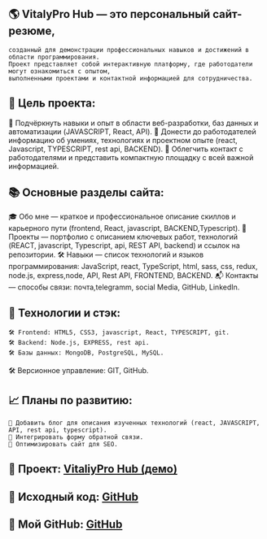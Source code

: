 ## 🌎 VitalyPro Hub — это персональный сайт-резюме,

    созданный для демонстрации профессиональных навыков и достижений в области программирования.
    Проект представляет собой интерактивную платформу, где работодатели могут ознакомиться с опытом,
    выполненными проектами и контактной информацией для сотрудничества.

## 🎯 Цель проекта:

🔸 Подчёркнуть навыки и опыт в области веб-разработки, баз данных и автоматизации (JAVASCRIPT, React, API).
🔸 Донести до работодателей информацию об умениях, технологиях и проектном опыте (react, Javascript, TYPESCRIPT, rest api, BACKEND).
🔸 Облегчить контакт с работодателями и представить компактную площадку с всей важной информацией.

## 📚 Основные разделы сайта:

🎓 Обо мне — краткое и профессиональное описание скиллов и карьерного пути (frontend, React, javascript, BACKEND,Typescript).
📂 Проекты — портфолио с описанием ключевых работ, технологий (REACT, javascript, Typescript, api, REST API, backend) и ссылок на репозитории.
🛠️ Навыки — список технологий и языков программирования: JavaScript, react, TypeScript, html, sass, css, redux, node.js, express,node, API, Rest API, FRONTEND, BACKEND.
📬 Контакты — способы связи: почта,telegramm, social Media, GitHub, LinkedIn.

## 🧰 Технологии и стэк:

    🛠️ Frontend: HTML5, CSS3, javascript, React, TYPESCRIPT, git.
    🛠️ Backend: Node.js, EXPRESS, rest api.
    🛠️ Базы данных: MongoDB, PostgreSQL, MySQL.

🛠️ Версионное управление: GIT, GitHub.

## 📈 Планы по развитию:

    📌 Добавить блог для описания изученных технологий (react, JAVASCRIPT, API, rest api, typescript).
    📌 Интегрировать форму обратной связи.
    📌 Оптимизировать сайт для SEO.

## 🔗 Проект: [VitaliyPro Hub (демо)](https://github.com/VitalyMatyko/vitaly-portfolio-site)

## 🔗 Исходный код: [GitHub](https://github.com/VitalyMatyko/vitaly-portfolio-site)

## 🚀 Мой GitHub: [GitHub](https://github.com/VitalyMatyko)
